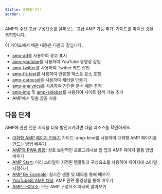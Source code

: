```yaml
---
$title: 축하합니다!
$order: 7
---
```


AMP의 주요 고급 구성요소를 살펴보는 '고급 AMP 기능 추가' 가이드를 마치신 것을 축하합니다.

이 가이드에서 배운 내용은 다음과 같습니다.

- [amp-ad](/ko/docs/reference/components/amp-ad.html)를 사용하여 광고 표시
- [amp-youtube](/ko/docs/reference/components/amp-youtube.html)를 사용하여 YouTube 동영상 삽입
- [amp-twitter](/ko/docs/reference/components/amp-twitter.html)를 사용하여 Twitter 카드 삽입
- [amp-fit-text](/ko/docs/reference/components/amp-fit-text.html)를 사용하여 반응형 텍스트 요소 포함
- [amp-carousel](/ko/docs/reference/components/amp-carousel.html)을 사용하여 캐러셀 만들기
- [amp-analytics](/ko/docs/reference/components/amp-analytics.html)를 사용하여 간단한 분석 패턴 추적
- [amp-img](/ko/docs/reference/components/amp-img.html) 및 [amp-sidebar](/ko/docs/reference/components/amp-sidebar.html)를 사용하여 사이트 탐색 기능 추가
- AMP에서 맞춤 글꼴 사용



## 다음 단계

AMP에 관한 전문 지식을 더욱 발전시키려면 다음 리소스를 확인하세요.

- [대화형 AMP 페이지 만들기](/ko/docs/tutorials/interactivity.html) 가이드: amp-bind를 사용하여 대화형 AMP 페이지를 만드는 방법 배우기
- [AMP와 PWA 통합](/ko/docs/guides/pwa-amp.html): 상호 보완적인 프로그레시브 웹 앱과 AMP 페이지 활용 방법 배우기
- [AMP Start](https://www.ampstart.com/): 미리 스타일이 지정된 템플릿과 구성요소를 사용하여 페이지에 스타일 지정하기
- [AMP By Example](https://ampbyexample.com/): 실시간 샘플 및 데모를 통해 배우기
- [YouTube의 AMP 채널](https://www.youtube.com/channel/UCXPBsjgKKG2HqsKBhWA4uQw): AMP 관련 동영상을 통해 배우기
- [AMP 구성요소](/ko/docs/reference/components): 모든 AMP 구성요소 자세히 알아보기